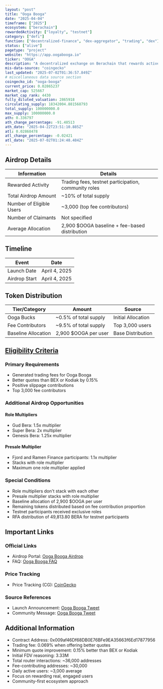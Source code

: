 ```yaml
---
layout: "post"
title: "Ooga Booga"
date: "2025-04-04"
timeframe: ["2025"]
ecosystem: ["berachain"]
rewardedActivity: ["loyalty", "testnet"]
category: ["defi"]
function: ["decentralized-finance", "dex-aggregator", "trading", "dex"]
status: ["alive"]
pagetype: "project"
website: "https://app.oogabooga.io"
ticker: "OOGA"
description: "A decentralized exchange on Berachain that rewards active traders and community members through a fee-based airdrop system, with special recognition for early testnet participants."
mis-data-source: "coingecko"
last_updated: "2025-07-02T01:36:57.849Z"
# miscellaneous data source section
coingecko_id: "ooga-booga"
current_price: 0.02865237
market_cap: 525667
market_cap_rank: 4430
fully_diluted_valuation: 2865918
circulating_supply: 18342004.881568793
total_supply: 100000000.0
max_supply: 100000000.0
ath: 0.336797
ath_change_percentage: -91.48513
ath_date: "2025-04-22T23:51:10.885Z"
atl: 0.02868478
atl_change_percentage: -0.02421
atl_date: "2025-07-02T01:24:48.484Z"
---
```


## Airdrop Details

| Information              | Details                                                     |
| ------------------------ | ----------------------------------------------------------- |
| Rewarded Activity        | Trading fees, testnet participation, community roles        |
| Total Airdrop Amount     | ~10% of total supply                                        |
| Number of Eligible Users | ~3,000 (top fee contributors)                               |
| Number of Claimants      | Not specified                                               |
| Average Allocation       | 2,900 $OOGA baseline + fee-based distribution               |

## Timeline

| Event               | Date                                           |
| ------------------- | ---------------------------------------------- |
| Launch Date         | April 4, 2025                                  |
| Airdrop Start       | April 4, 2025                                  |

## Token Distribution

| Tier/Category      | Amount                                   | Source                    |
| ------------------ | ---------------------------------------- | ------------------------- |
| Ooga Bucks         | ~0.5% of total supply                    | Initial Allocation       |
| Fee Contributors   | ~9.5% of total supply                    | Top 3,000 users          |
| Baseline Allocation| 2,900 $OOGA per user                     | Base Distribution        |

## [Eligibility Criteria](https://app.oogabooga.io/airdrop)

### Primary Requirements

- Generated trading fees for Ooga Booga
- Better quotes than BEX or Kodiak by 0.15%
- Positive slippage contributions
- Top 3,000 fee contributors

### Additional Airdrop Opportunities

#### Role Multipliers
- Gud Bera: 1.5x multiplier
- Super Bera: 2x multiplier
- Genesis Bera: 1.25x multiplier

#### Presale Multiplier
- Fjord and Ramen Finance participants: 1.1x multiplier
- Stacks with role multiplier
- Maximum one role multiplier applied

### Special Conditions

- Role multipliers don't stack with each other
- Presale multiplier stacks with role multiplier
- Baseline allocation of 2,900 $OOGA per user
- Remaining tokens distributed based on fee contribution proportion
- Testnet participants received exclusive roles
- RFA distribution of 49,813.80 BERA for testnet participants

## Important Links

### Official Links

- Airdrop Portal: [Ooga Booga Airdrop](https://app.oogabooga.io/airdrop)
- FAQ: [Ooga Booga FAQ](https://0xoogabooga.notion.site/faq)

### Price Tracking

- Price Tracking (CG): [CoinGecko](https://www.coingecko.com/en/coins/ooga-booga)

### Source References

- Launch Announcement: [Ooga Booga Tweet](https://x.com/0xoogabooga/status/1907947831895486568)
- Community Message: [Ooga Booga Tweet](https://x.com/0xoogabooga/status/1907922854991045061)

## Additional Information

- Contract Address: 0x009af46Df68DB0E76BFe9EA35663f6Ed17877956
- Trading fee: 0.069% when offering better quotes
- Minimum quote improvement: 0.15% better than BEX or Kodiak
- Initial FDV reasoning: 3.33M
- Total router interactions: ~36,000 addresses
- Fee-contributing addresses: ~30,000
- Daily active users: ~3,000 average
- Focus on rewarding real, engaged users
- Community-first ecosystem approach